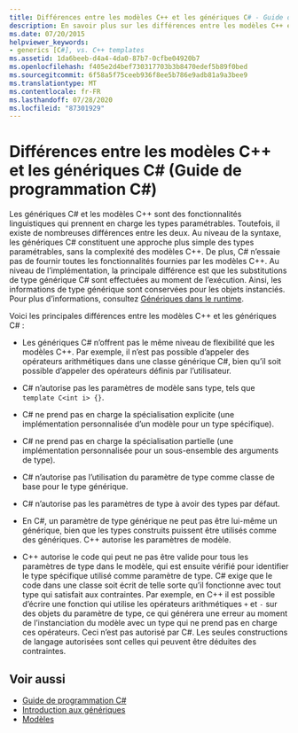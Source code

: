 ```yaml
---
title: Différences entre les modèles C++ et les génériques C# - Guide de programmation C#
description: En savoir plus sur les différences entre les modèles C++ et les génériques C#. Les deux sont des fonctionnalités de langage qui fournissent la prise en charge des types paramétrables.
ms.date: 07/20/2015
helpviewer_keywords:
- generics [C#], vs. C++ templates
ms.assetid: 1da6beeb-d4a4-4da0-87b7-0cfbe04920b7
ms.openlocfilehash: f405e2d4bef730317703b3b8470edef5b89f0bed
ms.sourcegitcommit: 6f58a5f75ceeb936f8ee5b786e9adb81a9a3bee9
ms.translationtype: MT
ms.contentlocale: fr-FR
ms.lasthandoff: 07/28/2020
ms.locfileid: "87301929"
---
```

# <a name="differences-between-c-templates-and-c-generics-c-programming-guide"></a>Différences entre les modèles C++ et les génériques C# (Guide de programmation C#)
Les génériques C# et les modèles C++ sont des fonctionnalités linguistiques qui prennent en charge les types paramétrables. Toutefois, il existe de nombreuses différences entre les deux. Au niveau de la syntaxe, les génériques C# constituent une approche plus simple des types paramétrables, sans la complexité des modèles C++. De plus, C# n’essaie pas de fournir toutes les fonctionnalités fournies par les modèles C++. Au niveau de l’implémentation, la principale différence est que les substitutions de type générique C# sont effectuées au moment de l’exécution. Ainsi, les informations de type générique sont conservées pour les objets instanciés. Pour plus d’informations, consultez [Génériques dans le runtime](./generics-in-the-run-time.md).  
  
 Voici les principales différences entre les modèles C++ et les génériques C# :  
  
- Les génériques C# n’offrent pas le même niveau de flexibilité que les modèles C++. Par exemple, il n’est pas possible d’appeler des opérateurs arithmétiques dans une classe générique C#, bien qu’il soit possible d’appeler des opérateurs définis par l’utilisateur.  
  
- C# n’autorise pas les paramètres de modèle sans type, tels que `template C<int i> {}`.  
  
- C# ne prend pas en charge la spécialisation explicite (une implémentation personnalisée d’un modèle pour un type spécifique).  
  
- C# ne prend pas en charge la spécialisation partielle (une implémentation personnalisée pour un sous-ensemble des arguments de type).  
  
- C# n’autorise pas l’utilisation du paramètre de type comme classe de base pour le type générique.  
  
- C# n’autorise pas les paramètres de type à avoir des types par défaut.  
  
- En C#, un paramètre de type générique ne peut pas être lui-même un générique, bien que les types construits puissent être utilisés comme des génériques. C++ autorise les paramètres de modèle.  
  
- C++ autorise le code qui peut ne pas être valide pour tous les paramètres de type dans le modèle, qui est ensuite vérifié pour identifier le type spécifique utilisé comme paramètre de type. C# exige que le code dans une classe soit écrit de telle sorte qu’il fonctionne avec tout type qui satisfait aux contraintes. Par exemple, en C++ il est possible d’écrire une fonction qui utilise les opérateurs arithmétiques `+` et `-` sur des objets du paramètre de type, ce qui générera une erreur au moment de l’instanciation du modèle avec un type qui ne prend pas en charge ces opérateurs. Ceci n’est pas autorisé par C#. Les seules constructions de langage autorisées sont celles qui peuvent être déduites des contraintes.  
  
## <a name="see-also"></a>Voir aussi

- [Guide de programmation C#](../index.md)
- [Introduction aux génériques](./index.md)
- [Modèles](/cpp/cpp/templates-cpp)
